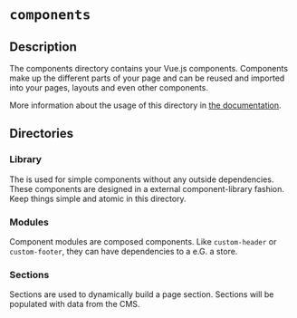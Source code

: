 # `components`

## Description
The components directory contains your Vue.js components. Components make up the different parts of your page and can be reused and imported into your pages, layouts and even other components.

More information about the usage of this directory in [the documentation](https://nuxtjs.org/docs/2.x/directory-structure/components).

## Directories

### Library
The is used for simple components without any outside dependencies. These components are designed in a external component-library fashion. Keep things simple and atomic in this directory.

### Modules
Component modules are composed components. Like `custom-header` or `custom-footer`, they can have dependencies to a e.G. a store.

### Sections
Sections are used to dynamically build a page section. Sections will be populated with data from the CMS.
